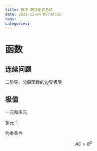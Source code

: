 ```yaml
---
title: 数学-数学定式总结
date: 2021-11-04 09:43:35
tags:
categories:
---
```




# 函数



## 连续问题

二阶导、分段函数的边界极限



## 极值

一元和多元



多元：

约束条件

$$AC>B^{2}$$